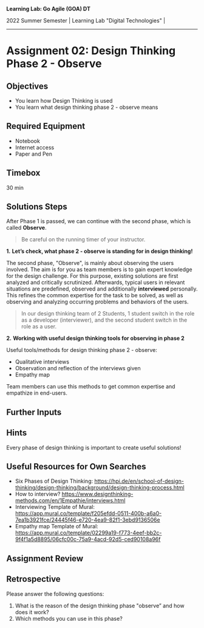 <!--- Learning Lab: "Digital Technologies" GOA
Author: Mert Ünal 		Date: 2022  

-->



**Learning Lab: Go Agile (GOA) DT**   

2022 Summer Semester | Learning Lab "Digital Technologies" |  

***

# Assignment 02: Design Thinking Phase 2 - Observe

## Objectives
- You learn how Design Thinking is used
- You learn what design thinking phase 2 - observe means

## Required Equipment
- Notebook
- Internet access
- Paper and Pen

## Timebox

30 min

## Solutions Steps

After Phase 1 is passed, we can continue with the second phase, which is called **Observe**. 


> Be careful on the running timer of your instructor. 


**1.**  **Let’s check, what phase 2 - observe is standing for in design thinking!**

The second phase, "Observe", is mainly about observing the users involved. The aim is for you as team members is to gain expert knowledge for the design challenge. For this purpose, existing solutions are first analyzed and critically scrutinized. Afterwards, typical users in relevant situations are predefined, observed and additionally **interviewed** personally. 
This refines the common expertise for the task to be solved, as well as observing and analyzing occurring problems and behaviors of the users. 

>In our design thinking team of 2 Students, 1 student switch in the role as a developer (interviewer), and the second student switch in the role as a user.


**2.**  **Working with useful design thinking tools for observing in phase 2**

Useful tools/methods for design thinking phase 2 - observe:

* Qualitative interviews
* Observation and reflection of the interviews given
* Empathy map


Team members can use this methods to get common expertise and empathize in end-users. 

## Further Inputs

## Hints

Every phase of design thinking is important to create useful solutions!


## Useful Resources for Own Searches

- Six Phases of Design Thinking: <https://hpi.de/en/school-of-design-thinking/design-thinking/background/design-thinking-process.html>
- How to interview? <https://www.designthinking-methods.com/en/1Empathie/interviews.html> 
- Interviewing Template of Mural: <https://app.mural.co/template/f205efdd-0511-400b-a6a0-7ea1b3921fce/24445f46-e720-4ea9-82f1-3ebd9136506e>
- Empathy map Template of Mural: <https://app.mural.co/template/02299a19-f773-4eef-bb2c-9f4f1a5d8895/06cfc00c-75a9-4acd-92d5-ced90108a96f>

## Assignment Review

## Retrospective
Please answer the following questions: 

1. What is the reason of the design thinking phase "observe” and how does it work?
2. Which methods you can use in this phase?
